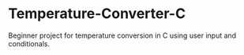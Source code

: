 # Temperature-Converter-C
Beginner project for temperature conversion in C using user input and conditionals.
